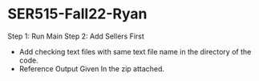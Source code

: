 # SER515-Fall22-Ryan

Step 1: Run Main
Step 2: Add Sellers First

* Add checking text files with same text file name in the directory of the code.
* Reference Output Given In the zip attached.
